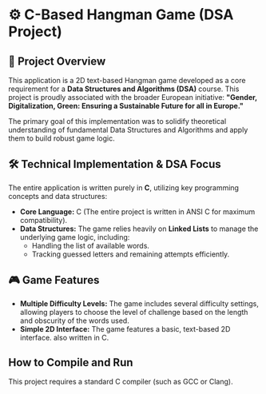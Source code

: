 # ⚙️ C-Based Hangman Game (DSA Project)

## 🌟 Project Overview

This application is a 2D text-based Hangman game developed as a core requirement for a **Data Structures and Algorithms (DSA)** course. This project is proudly associated with the broader European initiative: **"Gender, Digitalization, Green: Ensuring a Sustainable Future for all in Europe."**

The primary goal of this implementation was to solidify theoretical understanding of fundamental Data Structures and Algorithms and apply them to build robust game logic.

## 🛠️ Technical Implementation & DSA Focus

The entire application is written purely in **C**, utilizing key programming concepts and data structures:

* **Core Language:** C (The entire project is written in ANSI C for maximum compatibility).
* **Data Structures:** The game relies heavily on **Linked Lists** to manage the underlying game logic, including:
    * Handling the list of available words.
    * Tracking guessed letters and remaining attempts efficiently.

## 🎮 Game Features

* **Multiple Difficulty Levels:** The game includes several difficulty settings, allowing players to choose the level of challenge based on the length and obscurity of the words used.
* **Simple 2D Interface:** The game features a basic, text-based 2D interface. also written in C.

## How to Compile and Run

This project requires a standard C compiler (such as GCC or Clang).

